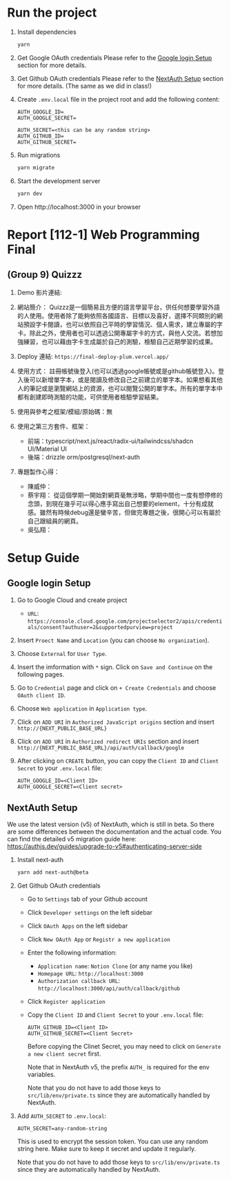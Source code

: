 # Run the project

1. Install dependencies
   ```bash
   yarn
   ```

2. Get Google OAuth credentials
   Please refer to the [Google login Setup](#google-login-setup) section for more details.

3. Get Github OAuth credentials
   Please refer to the [NextAuth Setup](#nextauth-setup) section for more details. (The same as we did in class!)

4. Create `.env.local` file in the project root and add the following content:

   ```text
   AUTH_GOOGLE_ID=
   AUTH_GOOGLE_SECRET=

   AUTH_SECRET=<this can be any random string>
   AUTH_GITHUB_ID=
   AUTH_GITHUB_SECRET=
   ```

5. Run migrations
   ```bash
   yarn migrate
   ```
6. Start the development server
   ```bash
   yarn dev
   ```
7. Open http://localhost:3000 in your browser

# Report [112-1] Web Programming Final 

## (Group 9) Quizzz

1. Demo 影片連結:

2. 網站簡介：
   Quizzz是一個簡易且方便的語言學習平台，供任何想要學習外語的人使用。使用者除了能夠依照各國語言、目標以及喜好，選擇不同類別的網站預設字卡閱讀，也可以依照自己平時的學習情況、個人需求，建立專屬的字卡。除此之外，使用者也可以透過公開專屬字卡的方式，與他人交流。若想加強練習，也可以藉由字卡生成屬於自己的測驗，檢驗自己近期學習的成果。

3. Deploy 連結: `https://final-deploy-plum.vercel.app/`

4. 使用方式：
   註冊帳號後登入(也可以透過google帳號或是github帳號登入)。登入後可以新增單字本，或是閱讀及修改自己之前建立的單字本。如果想看其他人的筆記或是瀏覽網站上的資源，也可以閱覽公開的單字本。所有的單字本中都有創建即時測驗的功能，可供使用者檢驗學習結果。

5. 使用與參考之框架/模組/原始碼：無

6. 使用之第三方套件、框架：
   - 前端：typescript/next.js/react/radix-ui/tailwindcss/shadcn UI/Material UI
   - 後端：drizzle orm/postgresql/next-auth

7. 專題製作心得：
   - 陳威仲：
   - 蔡宇翔：
     從這個學期一開始對網頁毫無涉略，學期中間也一度有想停修的念頭，到現在幾乎可以得心應手寫出自己想要的element，十分有成就感。雖然有時候debug還是蠻辛苦，但做完專題之後，很開心可以有屬於自己跟組員的網頁。
   - 吳弘翔：

# Setup Guide

## Google login Setup

1. Go to Google Cloud and create project
   - `URL`: `https://console.cloud.google.com/projectselector2/apis/credentials/consent?authuser=2&supportedpurview=project`

2. Insert `Proect Name` and `Location` (you can choose `No organization`).

3. Choose `External` for `User Type`.

4. Insert the imformation with `*` sign. Click on `Save and Continue` on the following pages.

5. Go to `Credential` page and click on `+ Create Credentials` and choose `OAuth client ID`.

6. Choose `Web application` in `Application type`.

7. Click on `ADD URI` in `Authorized JavaScript origins` section and insert `http://{NEXT_PUBLIC_BASE_URL}`

8. Click on `ADD URI` in `Authorized redirect URIs` section and insert `http://{NEXT_PUBLIC_BASE_URL}/api/auth/callback/google`

9. After clicking on `CREATE` button, you can copy the `Client ID` and `Client Secret` to your `.env.local` file:

   ```text
   AUTH_GOOGLE_ID=<Client ID>
   AUTH_GOOGLE_SECRET=<Client secret>
   ```

   
## NextAuth Setup

We use the latest version (v5) of NextAuth, which is still in beta. So there are some differences between the documentation and the actual code. You can find the detailed v5 migration guide here: https://authjs.dev/guides/upgrade-to-v5#authenticating-server-side

1. Install next-auth

   ```bash
   yarn add next-auth@beta
   ```

2. Get Github OAuth credentials

   - Go to `Settings` tab of your Github account
   - Click `Developer settings` on the left sidebar
   - Click `OAuth Apps` on the left sidebar
   - Click `New OAuth App` or `Registr a new application`
   - Enter the following information:
     - `Application name`: `Notion Clone` (or any name you like)
     - `Homepage URL`: `http://localhost:3000`
     - `Authorization callback URL`: `http://localhost:3000/api/auth/callback/github`
   - Click `Register application`
   - Copy the `Client ID` and `Client Secret` to your `.env.local` file:

     ```text
     AUTH_GITHUB_ID=<Client ID>
     AUTH_GITHUB_SECRET=<Client Secret>
     ```

     Before copying the Clinet Secret, you may need to click on `Generate a new client secret` first.

     Note that in NextAuth v5, the prefix `AUTH_` is required for the env variables.

     Note that you do not have to add those keys to `src/lib/env/private.ts` since they are automatically handled by NextAuth.

3. Add `AUTH_SECRET` to `.env.local`:

   ```text
   AUTH_SECRET=any-random-string
   ```

   This is used to encrypt the session token. You can use any random string here. Make sure to keep it secret and update it regularly.

   Note that you do not have to add those keys to `src/lib/env/private.ts` since they are automatically handled by NextAuth.
